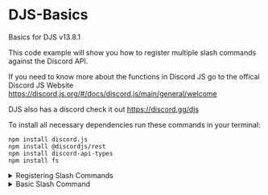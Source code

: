 # DJS-Basics

Basics for DJS v13.8.1

This code example will show you how to register multiple slash commands against the Discord API.

If you need to know more about the functions in Discord JS go to the offical Discord JS Website https://discord.js.org/#/docs/discord.js/main/general/welcome

DJS also has a discord check it out https://discord.gg/djs

To install all necessary dependencies run these commands in your terminal: 
```
npm install discord.js 
npm install @discordjs/rest
npm install discord-api-types
npm install fs
```

<details><summary>Registering Slash Commands</summary>
<p>

```javascript

// // // // // //
// src/index.js
// // // // // //

const Discord = require('discord.js')
const {Intents, Collection} = require('discord.js')
const fs = require('fs')
const {REST} = require('@discordjs/rest')
const {Routes} = require('discord-api-types/v10')
const client = new Discord.Client({intents: [Intents.FLAGS.GUILD, Intents.FLAGS.GUILD_MESSAGES, Intents.Flags.GUILD_MEMBERS, Intents.FLAGS.DIRECT_MESSAGES] })

// // // // // // // // // // // 
// Commands folder is src/cmds/
// // // // // // // // // // // 

// // // // // // // // // // //
// Getting and Loading commands
// // // // // // // // // // //
folder = `${__dirname}/cmds/`
const cmds = []
const files = fs.readdirSync(folder)
files.filter(f => fs.statSync(folder + f).isDirectory())
    .forEach(nested => fs.readdirSync(folder + nested).forEach(f => files.push(nested + '/' + f)));
client.cmds = new Collection()
const commandsFiles = files.filter(f => f.endsWith('.js'));
if (files.length > 0) {
    console.log(`Found ${commandsFiles.length} files to load!\n`);
    for (const f of commandsFiles) {
        console.log(`Loading '${f}'...`);
        const command = require(folder + f);
        cmds.push(command.data.toJSON())
        client.cmds.set(command.data.name, command)
    }
}
client.once("ready", () => {
    const CLIENT_ID = client.user.id;
    const GUILD_ID = 'YOUR GUILD ID'
    const rest = new REST({version: '10'}).setToken('YOUR BOT TOKEN');
    (async () => {
        try {
          if (process.env.ENV === "production") {
            await rest.put(Routes.applicationCommands(CLIENT_ID), {
                body: cmds
            });
            console.log("Slash commands registered globally!")
          } else {
            await rest.put(Routes.applicationGuildCommands(CLIENT_ID, GUILD_ID), {
                body: cmds
            });
            console.log("Slash commands registered locally!")
          }
        } catch (e) {
            // ignore
        }
    })();
})
client.on('interactionCreate', async interaction => {
    if (!interaction.isCommand()) return;
    
    const command = client.cmds.get(interaction.commandName);
    if (!command) return;
    try {
        await command.execute(interaction);
    } catch (e) {
        // ignore
    }
})
// // // // // // // // // // // // //
// End Of Getting and Loading Commands
// // // // // // // // // // // // //

client.login('YOUR BOT TOKEN')

```
</p>
</details>

<details><summary>Basic Slash Command</summary>
<p>

```javascript

// // // // // // // // // // // // // // // // // //
// This command's directory would be src/cmds/ping.js
// // // // // // // // // // // // // // // // // //

const {SlashCommandBuilder} = require('@discordjs/builders')
const {Interaction} = require('discord.js')

module.exports = {
  data: new SlashCommandBuilder()
      .setName('ping')
      .setDescription('Replies with pong'),
      /**
      * @param {Interaction} interaction
      */
    async execute(interaction) {
      interaction.reply({content: 'Pong!', ephermal: true}) // Ephermal only shows the reply to the user that ran the command
  }
}
```
</p>
</details>
